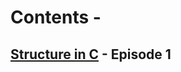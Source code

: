 #  Contents -

## [Structure in C](https://github.com/arunkalher/Code-some-Code/tree/main/C/episode%201)    -   Episode 1

 